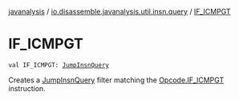 [javanalysis](../index.md) / [io.disassemble.javanalysis.util.insn.query](index.md) / [IF_ICMPGT](./-i-f_-i-c-m-p-g-t.md)

# IF_ICMPGT

`val IF_ICMPGT: `[`JumpInsnQuery`](-jump-insn-query/index.md)

Creates a [JumpInsnQuery](-jump-insn-query/index.md) filter matching the [Opcode.IF_ICMPGT](#) instruction.

